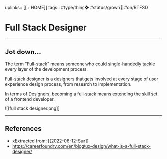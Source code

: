 uplinks:: [[+ HOME]]
tags:: #type/thing❖ #status/grown🌳 #on/RTFSD

# Full Stack Designer
---
## Jot down...
The term "Full-stack" means someone who could single-handedly tackle every layer of the development process.

Full-stack designer is a designers that gets involved at every stage of user experience design process, from research to implementation.

In terms of Designers, becoming a full-stack means extending the skill set of a frontend developer. 


![[full stack designer.png]]


---
## References
- xExtracted from: [[2022-06-12-Sun]]
- https://careerfoundry.com/en/blog/ux-design/what-is-a-full-stack-designer/